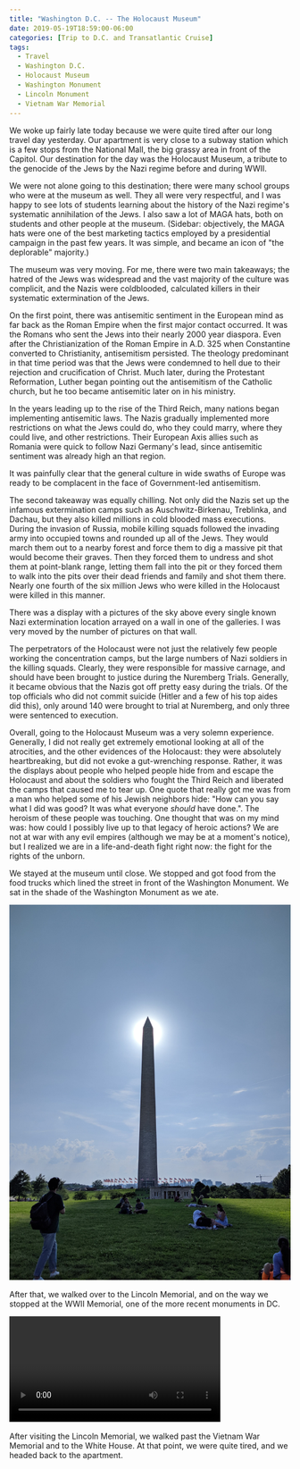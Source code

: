 ```yaml
---
title: "Washington D.C. -- The Holocaust Museum"
date: 2019-05-19T18:59:00-06:00
categories: [Trip to D.C. and Transatlantic Cruise]
tags:
  - Travel
  - Washington D.C.
  - Holocaust Museum
  - Washington Monument
  - Lincoln Monument
  - Vietnam War Memorial
---
```


We woke up fairly late today because we were quite tired after our long travel
day yesterday. Our apartment is very close to a subway station which is a few
stops from the National Mall, the big grassy area in front of the Capitol. Our
destination for the day was the Holocaust Museum, a tribute to the genocide of
the Jews by the Nazi regime before and during WWII.

We were not alone going to this destination; there were many school groups who
were at the museum as well. They all were very respectful, and I was happy to
see lots of students learning about the history of the Nazi regime's systematic
annihilation of the Jews. I also saw a lot of MAGA hats, both on students and
other people at the museum. (Sidebar: objectively, the MAGA hats were one of the
best marketing tactics employed by a presidential campaign in the past few
years. It was simple, and became an icon of "the deplorable" majority.)

The museum was very moving. For me, there were two main takeaways; the hatred of
the Jews was widespread and the vast majority of the culture was complicit, and
the Nazis were coldblooded, calculated killers in their systematic extermination
of the Jews.

On the first point, there was antisemitic sentiment in the European mind as far
back as the Roman Empire when the first major contact occurred. It was the
Romans who sent the Jews into their nearly 2000 year diaspora. Even after the
Christianization of the Roman Empire in A.D. 325 when Constantine converted to
Christianity, antisemitism persisted. The theology predominant in that time
period was that the Jews were condemned to hell due to their rejection and
crucification of Christ. Much later, during the Protestant Reformation, Luther
began pointing out the antisemitism of the Catholic church, but he too became
antisemitic later on in his ministry.

In the years leading up to the rise of the Third Reich, many nations began
implementing antisemitic laws. The Nazis gradually implemented more restrictions
on what the Jews could do, who they could marry, where they could live, and
other restrictions. Their European Axis allies such as Romania were quick to
follow Nazi Germany's lead, since antisemitic sentiment was already high an that
region.

It was painfully clear that the general culture in wide swaths of Europe was
ready to be complacent in the face of Government-led antisemitism.

The second takeaway was equally chilling. Not only did the Nazis set up the
infamous extermination camps such as Auschwitz-Birkenau, Treblinka, and Dachau,
but they also killed millions in cold blooded mass executions. During the
invasion of Russia, mobile killing squads followed the invading army into
occupied towns and rounded up all of the Jews. They would march them out to a
nearby forest and force them to dig a massive pit that would become their
graves. Then they forced them to undress and shot them at point-blank range,
letting them fall into the pit or they forced them to walk into the pits over
their dead friends and family and shot them there. Nearly one fourth of the six
million Jews who were killed in the Holocaust were killed in this manner.

There was a display with a pictures of the sky above every single known Nazi
extermination location arrayed on a wall in one of the galleries. I was very
moved by the number of pictures on that wall.

The perpetrators of the Holocaust were not just the relatively few people
working the concentration camps, but the large numbers of Nazi soldiers in the
killing squads. Clearly, they were responsible for massive carnage, and should
have been brought to justice during the Nuremberg Trials. Generally, it became
obvious that the Nazis got off pretty easy during the trials. Of the top
officials who did not commit suicide (Hitler and a few of his top aides did
this), only around 140 were brought to trial at Nuremberg, and only three were
sentenced to execution.

Overall, going to the Holocaust Museum was a very solemn experience. Generally,
I did not really get extremely emotional looking at all of the atrocities, and
the other evidences of the Holocaust: they were absolutely heartbreaking, but
did not evoke a gut-wrenching response. Rather, it was the displays about people
who helped people hide from and escape the Holocaust and about the soldiers who
fought the Third Reich and liberated the camps that caused me to tear up. One
quote that really got me was from a man who helped some of his Jewish neighbors
hide: "How can you say what I did was good? It was what everyone *should* have
done.". The heroism of these people was touching. One thought that was on my
mind was: how could I possibly live up to that legacy of heroic actions? We are
not at war with any evil empires (although we may be at a moment's notice), but
I realized we are in a life-and-death fight right now: the fight for the rights
of the unborn.

We stayed at the museum until close. We stopped and got food from the food
trucks which lined the street in front of the Washington Monument. We sat in the
shade of the Washington Monument as we ate.

![](images/washington-monument.jpg)

After that, we walked over to the Lincoln Memorial, and on the way we stopped at
the WWII Memorial, one of the more recent monuments in DC.

<video
  src="./images/wwii-fountain.mp4"
  width="75%"
  class="align-center"
  autoplay="true"
  controls="true"
  loop="true">
</video>

After visiting the Lincoln Memorial, we walked past the Vietnam War Memorial and
to the White House. At that point, we were quite tired, and we headed back to
the apartment.

